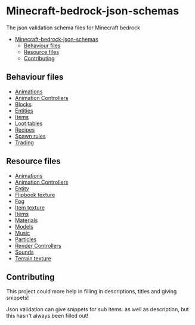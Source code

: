 # Minecraft-bedrock-json-schemas
The json validation schema files for Minecraft bedrock

- [Minecraft-bedrock-json-schemas](#minecraft-bedrock-json-schemas)
	- [Behaviour files](#behaviour-files)
	- [Resource files](#resource-files)
	- [Contributing](#contributing)

## Behaviour files
- [Animations](behaviour/animations/animations.json)
- [Animation Controllers](behaviour/animation_controllers/animation_controller.json)
- [Blocks](behaviour/blocks/blocks.json)
- [Entities](behaviour/entities/entities.json)
- [Items](behaviour/items/items.json)
- [Loot tables](behaviour/loot_tables/loot_tables.json)
- [Recipes](behaviour/recipes/recipes.json)
- [Spawn rules](behaviour/spawn_rules/spawn_rules.json)
- [Trading](behaviour/trading/trading.json)

## Resource files

- [Animations](resource/animations/animations.json)
- [Animation Controllers](resource/animation_controllers/animation_controller.json)
- [Entity](resource/entity/entities.json)
- [Flipbook texture](resource/textures/flipbook_textures.json)
- [Fog](resource/fog/fog.json)
- [Item texture](resource/textures/item_texture.json)
- [Items](resource/items/items.json)
- [Materials](resource/materials/materials.json)
- [Models](resource/models/entity/model_entity.json)
- [Music](resource/sounds/music_definitions.json)
- [Particles](resource/particles/particles.json)
- [Render Controllers](resource/render_controllers/render_controllers.json)
- [Sounds](resource/sounds/sound_definitions.json)
- [Terrain texture](resource/textures/terrain_texture.json)

## Contributing
This project could more help in filling in descriptions, titles and giving snippets!

Json validation can give snippets for sub items. as well as description, but this hasn't always been filled out!